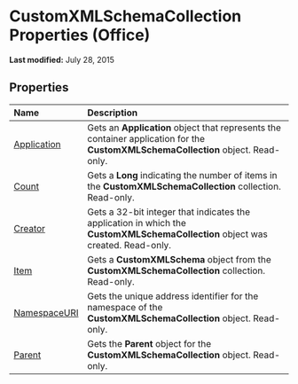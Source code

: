 
# CustomXMLSchemaCollection Properties (Office)

 **Last modified:** July 28, 2015


## Properties



|**Name**|**Description**|
|:-----|:-----|
| [Application](8376ce9d-c47d-b418-5b21-11cb43ffb366.md)|Gets an  **Application** object that represents the container application for the **CustomXMLSchemaCollection** object. Read-only.|
| [Count](b8db6d3b-794a-cf40-4b34-5eb9e52b7022.md)|Gets a  **Long** indicating the number of items in the **CustomXMLSchemaCollection** collection. Read-only.|
| [Creator](27e56d9a-24f5-9d95-afb5-a6ba50a6367d.md)|Gets a 32-bit integer that indicates the application in which the  **CustomXMLSchemaCollection** object was created. Read-only.|
| [Item](1a361a57-70c7-04dc-9dcc-f801c8b187f7.md)|Gets a  **CustomXMLSchema** object from the **CustomXMLSchemaCollection** collection. Read-only.|
| [NamespaceURI](28632514-d797-c6bc-2363-a0c07ee842d3.md)|Gets the unique address identifier for the namespace of the  **CustomXMLSchemaCollection** object. Read-only.|
| [Parent](6929da5b-b6fd-f929-3c08-05bd115a6121.md)|Gets the  **Parent** object for the **CustomXMLSchemaCollection** object. Read-only.|
